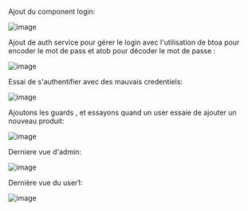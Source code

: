 Ajout du component login:

![image](https://github.com/loubnabaroudi/BAROUDI_LOUBNA_JEE/assets/154988277/5494e4d2-49c2-4613-89b0-03bcf556fb61)

Ajout de auth service pour gérer le login avec l'utilisation de btoa pour encoder le mot de pass et atob pour décoder le mot de passe :

![image](https://github.com/loubnabaroudi/BAROUDI_LOUBNA_JEE/assets/154988277/75ef8de4-2dac-4512-bb9c-bbe0d88f2e8b)

Essai de s'authentifier avec des mauvais credentiels:

![image](https://github.com/loubnabaroudi/BAROUDI_LOUBNA_JEE/assets/154988277/c7d2dd83-64a0-44b3-95d3-0b7d936f8caf)

Ajoutons les guards , et essayons quand un user essaie de ajouter un nouveau produit:

![image](https://github.com/loubnabaroudi/BAROUDI_LOUBNA_JEE/assets/154988277/7af208da-b59f-4f39-a280-a25cf37ae9a0)

Derniere vue d'admin:

![image](https://github.com/loubnabaroudi/BAROUDI_LOUBNA_JEE/assets/154988277/0563ebb9-612e-4b69-acdf-40f599dd1e8a)

Dernière vue du user1:

![image](https://github.com/loubnabaroudi/BAROUDI_LOUBNA_JEE/assets/154988277/f035d4eb-f844-4cae-b73e-428d9e8d9ec4)
